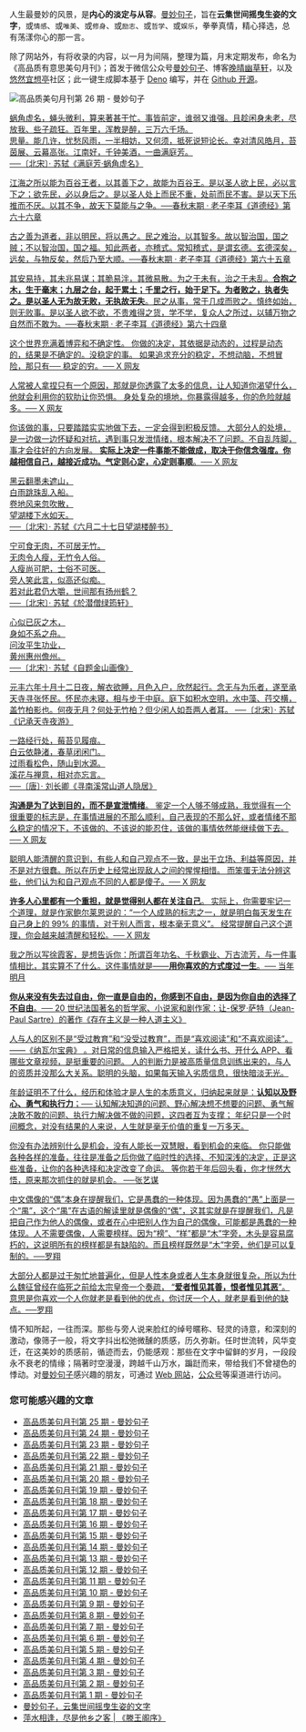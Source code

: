 人生最曼妙的风景，是**内心的淡定与从容**。[曼妙句子](https://read.lovejade.cn/)，旨在**云集世间摇曳生姿的文字**，或`情感`、或`唯美`、或`修身`、或`励志`、或`哲学`、或`娱乐`，拳拳真情，精心择选，总有荡漾你心的那一言。

除了网站外，有将收录的内容，以一月为间隔，整理为篇，月末定期发布，命名为《高品质有意思美句月刊》；首发于微信公众号[曼妙句子](https://mp.weixin.qq.com/mp/appmsgalbum?__biz=Mzk0NzI5NjQ3Mg==&action=getalbum&album_id=2103726193429512196)、博客[晚晴幽草轩](https://www.jeffjade.com)，以及[悠然宜想亭](https://forum.lovejade.cn/)社区；此一键生成脚本基于 [Deno](https://nicelinks.site/post/602d30aad099ff5688618591) 编写，并在 [Github 开源](https://github.com/nicejade/sentences-monthly-newsletter)。

![高品质美句月刊第 26 期 - 曼妙句子](https://image.nicelinks.site/jpg/nice-links-026.jpg)

[蜗角虚名，蝇头微利，算来著甚干忙。事皆前定，谁弱又谁强。且趁闲身未老，尽放我、些子疏狂。百年里，浑教是醉，三万六千场。   
思量。能几许，忧愁风雨，一半相妨，又何须，抵死说短论长。幸对清风皓月，苔茵展、云幕高张。江南好，千钟美酒，一曲满庭芳。   
──〔北宋〕· 苏轼《满庭芳·蜗角虚名》](https://read.lovejade.cn/p/65827be47b9ec3450a09fc5b) 

[江海之所以能为百谷王者，以其善下之，故能为百谷王。是以圣人欲上民，必以言下之；欲先民，必以身后之。是以圣人处上而民不重，处前而民不害。是以天下乐推而不厌。以其不争，故天下莫能与之争。──春秋末期 · 老子李耳《道德经》第六十六章](https://read.lovejade.cn/p/65827b247b9ec3450a09fc56) 

[古之善为道者，非以明民，将以愚之。民之难治，以其智多。故以智治国，国之贼；不以智治国，国之福。知此两者，亦稽式。常知稽式，是谓玄德。玄德深矣，远矣，与物反矣，然后乃至大顺。──春秋末期 · 老子李耳《道德经》第六十五章](https://read.lovejade.cn/p/65827afa7b9ec3450a09fc51) 

[其安易持，其未兆易谋；其脆易泮，其微易散。为之于未有，治之于未乱。**合抱之木，生于毫末；九层之台，起于累土；千里之行，始于足下。为者败之，执者失之。是以圣人无为故无败，无执故无失**。民之从事，常于几成而败之。慎终如始，则无败事。是以圣人欲不欲，不贵难得之货，学不学，复众人之所过，以辅万物之自然而不敢为。──春秋末期 · 老子李耳《道德经》第六十四章](https://read.lovejade.cn/p/6581b7147b9ec3450a09f974) 

[这个世界充满着博弈和不确定性。 你做的决定，其依据是动态的，过程是动态的，结果是不确定的。没稳定的事。 如果追求充分的稳定，不想动脑，不想冒险，那只有── 稳定的穷。── X 网友](https://read.lovejade.cn/p/6581b66f7b9ec3450a09f971) 

[人常被人拿捏只有一个原因，那就是你透露了太多的信息，让人知道你渴望什么，他就会利用你的软肋让你恐惧。 身处复杂的境地，你暴露得越多，你的危险就越多。── X 网友](https://read.lovejade.cn/p/6581b64e7b9ec3450a09f96d) 

[你该做的事，只要踏踏实实地做下去，一定会得到积极反馈。 大部分人的处境，是一边做一边怀疑和对抗，遇到事只发泄情绪，根本解决不了问题。不自乱阵脚，事才会往好的方向发展。 **实际上决定一件事能不能做成，取决于你信念强度。你越相信自己，越接近成功。气定则心定，心定则事顺**。── X 网友](https://read.lovejade.cn/p/6581b6217b9ec3450a09f96a) 

[黑云翻墨未遮山，   
白雨跳珠乱入船。   
卷地风来忽吹散，   
望湖楼下水如天。      
──〔北宋〕· 苏轼《六月二十七日望湖楼醉书》](https://read.lovejade.cn/p/6581b5d37b9ec3450a09f968) 

[宁可食无肉，不可居无竹。   
无肉令人瘦，无竹令人俗。  
人瘦尚可肥，士俗不可医。   
旁人笑此言，似高还似痴。   
若对此君仍大嚼，世间那有扬州鹤？     
──〔北宋〕· 苏轼《於潜僧绿筠轩》](https://read.lovejade.cn/p/6581b58f7b9ec3450a09f966) 

[心似已灰之木，   
身如不系之舟。   
问汝平生功业，   
黄州惠州儋州。    
──〔北宋〕· 苏轼《自题金山画像》](https://read.lovejade.cn/p/6581b5347b9ec3450a09f963) 

[元丰六年十月十二日夜，解衣欲睡，月色入户，欣然起行。念无与为乐者，遂至承天寺寻张怀民。怀民亦未寝，相与步于中庭。庭下如积水空明，水中藻、荇交横，盖竹柏影也。何夜无月？何处无竹柏？但少闲人如吾两人者耳。  ──〔北宋〕· 苏轼《记承天寺夜游》](https://read.lovejade.cn/p/6581b4d27b9ec3450a09f95b) 

[一路经行处，莓苔见履痕。   
白云依静渚，春草闭闲门。   
过雨看松色，随山到水源。   
溪花与禅意，相对亦忘言。   
──〔唐〕· 刘长卿《寻南溪常山道人隐居》](https://read.lovejade.cn/p/6581b45c7b9ec3450a09f959) 

[**沟通是为了达到目的，而不是宣泄情绪**。 鉴定一个人够不够成熟，我觉得有一个很重要的标志是，在事情进展的不那么顺利，自己表现的不那么好，或者情绪不那么稳定的情况下，不该做的、不该说的能忍住，该做的事情依然能继续做下去。── X 网友](https://read.lovejade.cn/p/6581b3a17b9ec3450a09f956) 

[聪明人能清醒的意识到，有些人和自己观点不一致，是出于立场、利益等原因，并不是对方很蠢。所以在历史上经常出现敌人之间的惺惺相惜。 而笨蛋无法分辨这些，他们认为和自己观点不同的人都是傻子。── X 网友](https://read.lovejade.cn/p/6581b3687b9ec3450a09f954) 

[**许多人心里都有一个重担，就是觉得别人都在关注自己**。 实际上，你需要牢记一个道理，就是作家鲍尔莱恩说的：“一个人成熟的标志之一，就是明白每天发生在自己身上的 99% 的事情，对于别人而言，根本毫无意义”。 经常提醒自己这个道理，你会越来越清醒和轻松。── X 网友](https://read.lovejade.cn/p/6581b31d7b9ec3450a09f94c) 

[我之所以写徐霞客，是想告诉你：所谓百年功名、千秋霸业、万古流芳，与一件事情相比，其实算不了什么。这件事情就是——**用你喜欢的方式度过一生**。── 当年明月](https://read.lovejade.cn/p/657b30a40ab15b034b64d954) 

[**你从来没有失去过自由，你一直是自由的，你感到不自由，是因为你自由的选择了不自由**。── 20 世纪法国著名的哲学家、小说家和剧作家：让-保罗·萨特（Jean-Paul Sartre）的著作《存在主义是一种人道主义》](https://read.lovejade.cn/p/65789c480ab15b034b64c9de) 

[人与人的区别不是“受过教育”和“没受过教育”，而是“喜欢阅读”和“不喜欢阅读”。 ——《纳瓦尔宝典》 。对日常的信息输入严格把关，读什么书、开什么 APP、看哪些文章视频，是挺重要的问题。 人的判断力是被高质量信息训练出来的，与人的资质并没那么大关系。聪明的头脑，如果每天输入劣质信息，很快暗淡无光。](https://read.lovejade.cn/p/6558da941a98ed2358332aa7) 

[年龄证明不了什么，经历和体验才是人生的本质意义，归纳起来就是：**认知以及野心、勇气和执行力**；──  认知解决知道的问题、野心解决想不想要的问题、勇气解决敢不敢的问题、执行力解决做不做的问题，这四者互为支撑； 年纪只是一个时间概念，对没有结果的人来说，人生就是毫无价值的重复一万多天。](https://read.lovejade.cn/p/6558da581a98ed2358332aa5) 

[你没有办法辨别什么是机会，没有人能长一双慧眼，看到机会的来临。 你只能做各种各样的准备，往往是准备之后你做了临时性的选择、不知深浅的决定，正是这些准备，让你的各种选择和决定改变了命运。 等你若干年后回头看，你才恍然大悟，原来那次抓住的就是机会。 ──张艺谋](https://read.lovejade.cn/p/65576d829ee2a35ce709d486) 

[中文偶像的“偶”本身在提醒我们，它是愚蠢的一种体现。因为愚蠢的“愚”上面是一个“禺”，这个“禺”在古语的解读里就是偶像的“偶”，这其实就是在提醒我们，凡是把自己作为他人的偶像，或者在心中把别人作为自己的偶像，可能都是愚蠢的一种体现。人不需要偶像，人需要榜样。因为“榜”、“样”都是“木”字旁，木头是容易腐朽的，这说明所有的榜样都是有缺陷的。而且榜样既然是“木”字旁，他们是可以复制的。──罗翔](https://read.lovejade.cn/p/6554e6f99ee2a35ce709c5db) 

[大部分人都是过于匆忙地普遍化，但是人性本身或者人生本身就很复杂，所以为什么魏征曾经在临死之前给太宗皇帝一个奏疏， “**爱者惟见其善，恨者惟见其恶**”。意思是你喜欢一个人你就老是看到他的优点，你讨厌一个人，就老是看到他的缺点。──罗翔](https://read.lovejade.cn/p/6554e6879ee2a35ce709c5d6) 

情不知所起，一往而深。那些与旁人说来脸红的绰号暱称、轻灵的诗意，和深刻的激动，像筛子一般，将文字抖出松弛微醺的质感，历久弥新。任时世流转，风华变迁，在这美妙的质感前，循迹而去，仍能感观：那些在文字中留鲜的岁月，一段段永不衰老的情缘；隔著时空漫漫，跨越千山万水，蹁跹而来，带给我们不曾褪色的悸动。对[曼妙句子](http://read.lovejade.cn/)感兴趣的朋友，可通过 [Web 网站](http://read.lovejade.cn/)，[公众号](https://mp.weixin.qq.com/mp/appmsgalbum?__biz=Mzk0NzI5NjQ3Mg==&action=getalbum&album_id=2103726193429512196)等渠道进行访问。

### 您可能感兴趣的文章

- [高品质美句月刊第 25 期 - 曼妙句子](https://forum.lovejade.cn/d/315-25)
- [高品质美句月刊第 24 期 - 曼妙句子](https://forum.lovejade.cn/d/308-24)
- [高品质美句月刊第 23 期 - 曼妙句子](https://forum.lovejade.cn/d/302-23)
- [高品质美句月刊第 22 期 - 曼妙句子](https://forum.lovejade.cn/d/295-22)
- [高品质美句月刊第 21 期 - 曼妙句子](https://forum.lovejade.cn/d/289-21)
- [高品质美句月刊第 20 期 - 曼妙句子](https://forum.lovejade.cn/d/284-20)
- [高品质美句月刊第 19 期 - 曼妙句子](https://forum.lovejade.cn/d/277-19)
- [高品质美句月刊第 18 期 - 曼妙句子](https://forum.lovejade.cn/d/270-18)
- [高品质美句月刊第 17 期 - 曼妙句子](https://forum.lovejade.cn/d/261-17)
- [高品质美句月刊第 16 期 - 曼妙句子](https://forum.lovejade.cn/d/257-16)
- [高品质美句月刊第 15 期 - 曼妙句子](https://forum.lovejade.cn/d/251-15)
- [高品质美句月刊第 14 期 - 曼妙句子](https://forum.lovejade.cn/d/236-14)
- [高品质美句月刊第 13 期 - 曼妙句子](https://forum.lovejade.cn/d/236-13)
- [高品质美句月刊第 12 期 - 曼妙句子](https://forum.lovejade.cn/d/224-12)
- [高品质美句月刊第 11 期 - 曼妙句子](https://forum.lovejade.cn/d/212-11)
- [高品质美句月刊第 10 期 - 曼妙句子](https://forum.lovejade.cn/d/208-10)
- [高品质美句月刊第 9 期 - 曼妙句子](https://forum.lovejade.cn/d/196-9)
- [高品质美句月刊第 8 期 - 曼妙句子](https://forum.lovejade.cn/d/183-8)
- [高品质美句月刊第 7 期 - 曼妙句子](https://forum.lovejade.cn/d/171-7)
- [高品质美句月刊第 6 期 - 曼妙句子](https://forum.lovejade.cn/d/144-4)
- [高品质美句月刊第 5 期 - 曼妙句子](https://forum.lovejade.cn/d/153-5)
- [高品质美句月刊第 4 期 - 曼妙句子](https://forum.lovejade.cn/d/144-4)
- [高品质美句月刊第 3 期 - 曼妙句子](https://forum.lovejade.cn/d/136-3)
- [高品质美句月刊第 2 期 - 曼妙句子](https://forum.lovejade.cn/d/124-2)
- [高品质美句月刊第 1 期 - 曼妙句子](https://forum.lovejade.cn/d/113-1)
- [曼妙句子，云集世间摇曳生姿的文字](https://forum.lovejade.cn/d/111)
- [萍水相逢，尽是他乡之客 | 《滕王阁序》](https://forum.lovejade.cn/d/73)